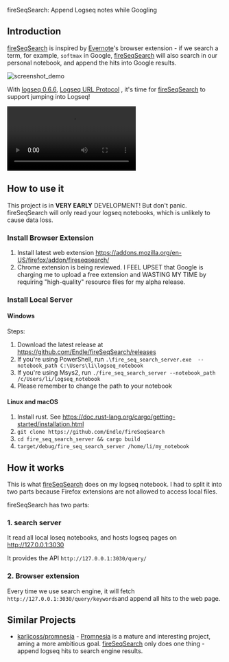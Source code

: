 fireSeqSearch: Append Logseq notes while Googling

Introduction
--------
[fireSeqSearch](https://github.com/Endle/fireSeqSearch) is inspired by [Evernote](https://evernote.com)'s browser extension - if we search a term, for example, `softmax` in Google, [fireSeqSearch](https://github.com/Endle/fireSeqSearch) will also search in our personal notebook, and append the hits into Google results.


![screenshot_demo](https://user-images.githubusercontent.com/3221521/168455027-965da612-b783-4d92-83e2-4cd7b4830a43.png)


With [logseq 0.6.6](https://discuss.logseq.com/t/done-deep-linking-or-url-scheme-allow-linking-to-logseq-pages-from-outside-the-app/3146/26?u=endle), [Logseq URL Protocol](http://discordapp.com/channels/725182569297215569/756886540038438992/965024044183339088) ,  it's time for [fireSeqSearch](https://github.com/Endle/fireSeqSearch) to support jumping into Logseq!


<video src="https://user-images.githubusercontent.com/3221521/168455012-e1183f62-4682-4230-84e7-8a461d8985a0.mp4"></video>







How to use it
------------------
This project is in **VERY EARLY** DEVELOPMENT! But don't panic. fireSeqSearch will only read your logseq notebooks, which is unlikely to cause data loss.

### Install Browser Extension  
1. Install latest web extension <https://addons.mozilla.org/en-US/firefox/addon/fireseqsearch/>
2. Chrome extension is being reviewed. I FEEL UPSET that Google is charging me to upload a free extension and WASTING MY TIME by requiring "high-quality" resource files for my alpha release.

### Install Local Server

#### Windows
Steps:  
1. Download the latest release at <https://github.com/Endle/fireSeqSearch/releases>
2. If you're using PowerShell, run `.\fire_seq_search_server.exe  --notebook_path C:\Users\li\logseq_notebook`
3. If you're using Msys2, run `./fire_seq_search_server --notebook_path /c/Users/li/logseq_notebook`
4. Please remember to change the path to your notebook

#### Linux and macOS
1. Install rust. See https://doc.rust-lang.org/cargo/getting-started/installation.html
2. `git clone https://github.com/Endle/fireSeqSearch`
3. `cd fire_seq_search_server && cargo build`
4. `target/debug/fire_seq_search_server /home/li/my_notebook`


How it works
---------
This is what [fireSeqSearch](https://github.com/Endle/fireSeqSearch) does on my logseq notebook. I had to split it into two parts because Firefox extensions are not allowed to access local files.

fireSeqSearch has two parts:

### 1. search server
It read all local loseq notebooks, and hosts logseq pages on http://127.0.0.1:3030

It provides the API `http://127.0.0.1:3030/query/`


### 2. Browser extension
Every time we use search engine, it will fetch `http://127.0.0.1:3030/query/keywords`and append all hits to the web page.


Similar Projects
--------------
* [karlicoss/promnesia](https://github.com/karlicoss/promnesia)  - [Promnesia](https://github.com/karlicoss/promnesia) is a mature and interesting project, aming a more ambitious goal. [fireSeqSearch](https://github.com/Endle/fireSeqSearch) only does one thing - append logseq hits to search engine results.
